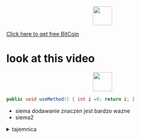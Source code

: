
<div align="center" >

<a href="google.com" target="blank" >

<img src="https://upload.wikimedia.org/wikipedia/commons/thumb/7/71/Calico_tabby_cat_-_Savannah.jpg/1200px-Calico_tabby_cat_-_Savannah.jpg" height="50" >
</img>
</a>

</div>

[Click here to get free BitCoin](google.com) 
<h1 >look  at this video</h1>

<div align="center" >

<a href="https://www.youtube.com/watch?v=Ezr7k4sIgKk&ab_channel=BrightInsight" target="blank" >

<img src="https://img.youtube.com/vi/Ezr7k4sIgKk/0.jpg" height="50" >
</img>
</a>

</div>


```java
public void useMethod() { int i =0; return i; } 
```

 - siema dodawanie znaczen jest bardzo wazne
 - siema2

<details>
<summary>tajemnica</summary>
Oto tajemnica wiary
</details>


